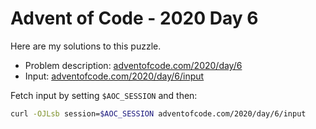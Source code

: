 # Advent of Code - 2020 Day 6
Here are my solutions to this puzzle.

* Problem description: [adventofcode.com/2020/day/6](https://adventofcode.com/2020/day/6)
* Input: [adventofcode.com/2020/day/6/input](https://adventofcode.com/2020/day/6/input)

Fetch input by setting `$AOC_SESSION` and then:
```bash
curl -OJLsb session=$AOC_SESSION adventofcode.com/2020/day/6/input
```
